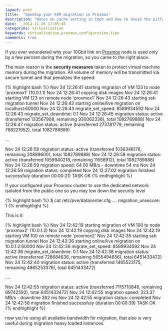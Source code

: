 ```yaml
---
layout: post
title:  "Speedup your KVM migration in Proxmox"
description: "Notes on cache setting in Ceph and how to avoid the pitfalls"
date:   2014-11-26 17:05:45
categories: virtualization
keywords: virtualization,proxmox,configuration,tips
comments: true
---
```


If you ever woundered why your 10Gbit link on [Proxmox](https://www.proxmox.com/) node is used only by a few percent during the migration, so you came to the right place.

The main reason is the **security measures** taken to protect virtual machine memory during the migration. All volume of memory will be transmitted via secure tunnel and that penalizes the speed:


{% highlight bash %}
Nov 24 12:26:41 starting migration of VM 123 to node 'proxmox1' (10.0.1.1)
Nov 24 12:26:41 copying disk images
Nov 24 12:26:41 starting VM 123 on remote node 'proxmox1'
Nov 24 12:26:43 starting ssh migration tunnel
Nov 24 12:26:43 starting online/live migration on localhost:60000
Nov 24 12:26:43 migrate_set_speed: 8589934592
Nov 24 12:26:43 migrate_set_downtime: 0.1
Nov 24 12:26:45 migration status: active (transferred 133567908, remaining 930062336), total 1082789888)
Nov 24 12:26:47 migration status: active (transferred 273781779, remaining 788221952), total 1082789888)

...

Nov 24 12:26:58 migration status: active (transferred 1036346176, remaining 20889600), total 1082789888)
Nov 24 12:26:58 migration status: active (transferred 1059940218, remaining 11558912), total 1082789888)
Nov 24 12:26:59 migration speed: 64.00 MB/s - downtime 54 ms
Nov 24 12:26:59 migration status: completed
Nov 24 12:27:02 migration finished successfuly (duration 00:00:21)
TASK OK
{% endhighlight %}


If your configured your Proxmox cluster to use the dedicated network isolated from the public one so you may low down the security level

{% highlight bash %}
$ cat /etc/pve/datacenter.cfg
  ....
  migration_unsecure: 1
{% endhighlight %}

This is it:

{% highlight bash %}
Nov 24 12:42:19 starting migration of VM 100 to node 'proxmox2' (10.0.1.2)
Nov 24 12:42:19 copying disk images
Nov 24 12:42:19 starting VM 100 on remote node 'proxmox2'
Nov 24 12:42:35 starting ssh migration tunnel
Nov 24 12:42:36 starting online/live migration on 10.0.1.2:60000
Nov 24 12:42:36 migrate_set_speed: 8589934592
Nov 24 12:42:36 migrate_set_downtime: 0.1
Nov 24 12:42:38 migration status: active (transferred 728684636, remaining 5655494656), total 6451433472)
Nov 24 12:42:40 migration status: active (transferred 1465523175, remaining 4865253376), total 6451433472)

....

Nov 24 12:42:55 migration status: active (transferred 7115710846, remaining 69742592), total 6451433472)
Nov 24 12:42:55 migration speed: 323.37 MB/s - downtime 262 ms
Nov 24 12:42:55 migration status: completed
Nov 24 12:42:58 migration finished successfuly (duration 00:00:39)
TASK OK
{% endhighlight %}

now you're using all available bandwidth for migration, that also is very useful during migration heavy loaded instances.



